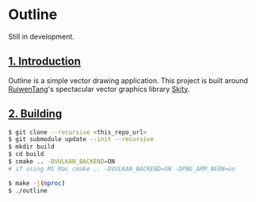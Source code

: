 # Outline
Still in development.

## [1. Introduction](#1-introduction)
Outline is a simple vector drawing application. This project is built around [RuiwenTang](https://github.com/RuiwenTang)'s spectacular vector graphics library [Skity](https://github.com/RuiwenTang/Skity).

## [2. Building](#2-building)
```bash
$ git clone --recursive <this_repo_url>
$ git submodule update --init --recursive
$ mkdir build
$ cd build
$ cmake .. -DVULKAN_BACKEND=ON
# if using M1 Mac cmake .. -DVULKAN_BACKEND=ON -DPNG_ARM_NEON=on

$ make -j(nproc)
$ ./outline
```
